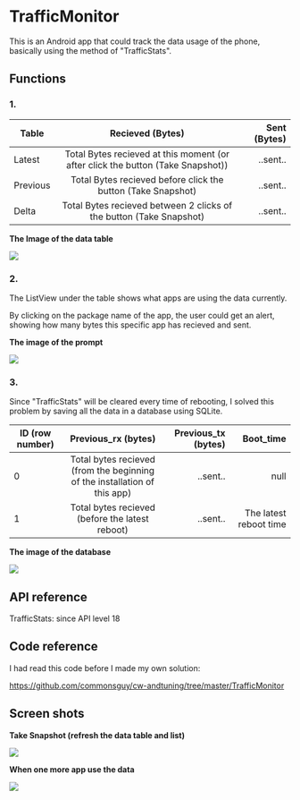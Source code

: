 # TrafficMonitor
  This is an Android app that could track the data usage of the phone, basically using the method of "TrafficStats".
  
  
## Functions
###  1. 
  
| Table      | Recieved (Bytes)        | Sent (Bytes)  |
| ------------- |:-------------:| -----:|
| Latest      | Total Bytes recieved at this moment (or after click the button (Take Snapshot)) | ..sent.. |
| Previous      | Total Bytes recieved before click the button (Take Snapshot)      |   ..sent.. |
| Delta | Total Bytes recieved between 2 clicks of the button (Take Snapshot)     |    ..sent.. |

**The Image of the data table**


 ![](./img/1.jpg)
    
    
    
###  2. 
  The ListView under the table shows what apps are using the data currently.
  
  By clicking on the package name of the app, the user could get an alert, showing how many bytes this specific app has recieved and sent. 


**The image of the prompt**


 ![](./img/3.jpg)
    
    
   

### 3. 
  Since "TrafficStats" will be cleared every time of rebooting, I solved this problem by saving all the data in a database using SQLite. 


| ID (row number)      | Previous_rx (bytes)       | Previous_tx (bytes) |  Boot_time |
| ------------- |:-------------:| -----:|-----:|
| 0      | Total bytes recieved (from the beginning of the installation of this app) | ..sent.. | null  |
| 1      | Total bytes recieved (before the latest reboot)  |  ..sent.. | The latest reboot time |


**The image of the database**


![](./img/2.png)



## API reference
  TrafficStats: since API level 18

## Code reference
  I had read this code before I made my own solution:
  
  https://github.com/commonsguy/cw-andtuning/tree/master/TrafficMonitor

## Screen shots


**Take Snapshot (refresh the data table and list)**

![](./img/first.gif)


**When one more app use the data**

![](./img/second.gif)
